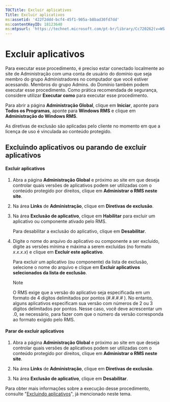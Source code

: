 ```yaml
---
TOCTitle: Excluir aplicativos
Title: Excluir aplicativos
ms:assetid: '422f2ddd-bcf4-45f1-905a-b8bad30fd7dd'
ms:contentKeyID: 18123640
ms:mtpsurl: 'https://technet.microsoft.com/pt-br/library/Cc720262(v=WS.10)'
---
```


Excluir aplicativos
===================

Para executar esse procedimento, é preciso estar conectado localmente ao site de Administração com uma conta de usuário do domínio que seja membro do grupo Administradores no computador que você estiver acessando. Membros do grupo Admins. do Domínio também podem executar esse procedimento. Como prática recomendada de segurança, considere utilizar **Executar como** para executar esse procedimento.

Para abrir a página **Administração Global**, clique em **Iniciar**, aponte para **Todos os Programas**, aponte para **Windows RMS** e clique em **Administração do Windows RMS**.

As diretivas de exclusão são aplicadas pelo cliente no momento em que a licença de uso é vinculada ao conteúdo protegido.

Excluindo aplicativos ou parando de excluir aplicativos
-------------------------------------------------------

#### Excluir aplicativos

1.  Abra a página **Administração Global** e próximo ao site em que deseja controlar quais versões de aplicativos podem ser utilizadas com o conteúdo protegido por direitos, clique em **Administrar o RMS neste site**.

2.  Na área **Links** de **Administração**, clique em **Diretivas de exclusão**.

3.  Na área **Exclusão de aplicativo**, clique em **Habilitar** para excluir um aplicativo ou componente ativado pelo RMS.

    Para desabilitar a exclusão do aplicativo, clique em **Desabilitar**.

4.  Digite o nome do arquivo do aplicativo ou componente a ser excluído, digite as versões mínima e máxima a serem excluídas (no formato *x*.*x*.*x*.*x*) e clique em **Excluir este aplicativo**.

    Para excluir um aplicativo (ou componente) da lista de exclusão, selecione o nome do arquivo e clique em **Excluir aplicativos selecionados da lista de exclusão**.

    > [!Note]  
    > O RMS exige que a versão do aplicativo seja especificada em um formato de 4 dígitos delimitados por pontos (\#.\#.\#.\# ). No entanto, alguns aplicativos especificam sua versão com números de 2 ou 3 dígitos delimitados por pontos. Nesse caso, você deve acrescentar um .0, se necessário, para fazer com que o número da versão corresponda ao formato exigido pelo RMS.

#### Parar de excluir aplicativos

1.  Abra a página **Administração Global** e próximo ao site em que deseja controlar quais versões de aplicativos podem ser utilizadas com o conteúdo protegido por direitos, clique em **Administrar o RMS neste site**.

2.  Na área **Links** de **Administração**, clique em **Diretivas de exclusão**.

3.  Na área **Exclusão de aplicativo**, clique em **Desabilitar**.

Para obter mais informações sobre a execução desse procedimento, consulte "[Excluindo aplicativos](https://technet.microsoft.com/b68ae4b2-b9ba-44ae-90cb-c88df600ec86)", já mencionado neste tema.
